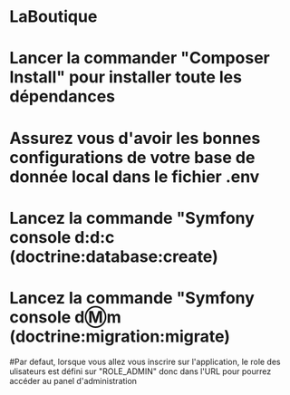 # LaBoutique

# Lancer la commander "Composer Install" pour installer toute les dépendances
# Assurez vous d'avoir les bonnes configurations de votre base de donnée local dans le fichier .env
# Lancez la commande "Symfony console d:d:c (doctrine:database:create)
# Lancez la commande "Symfony console d:m:m (doctrine:migration:migrate)

#Par defaut, lorsque vous allez vous inscrire sur l'application, le role des ulisateurs est défini sur "ROLE_ADMIN" donc dans l'URL pour pourrez accéder au panel d'administration
